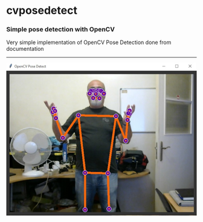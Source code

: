 # cvposedetect
### Simple pose detection with OpenCV

Very simple implementation of OpenCV Pose Detection done from documentation
<br>

<hr>

![Screenshot](screenshot.jpg?raw=true "App window")
